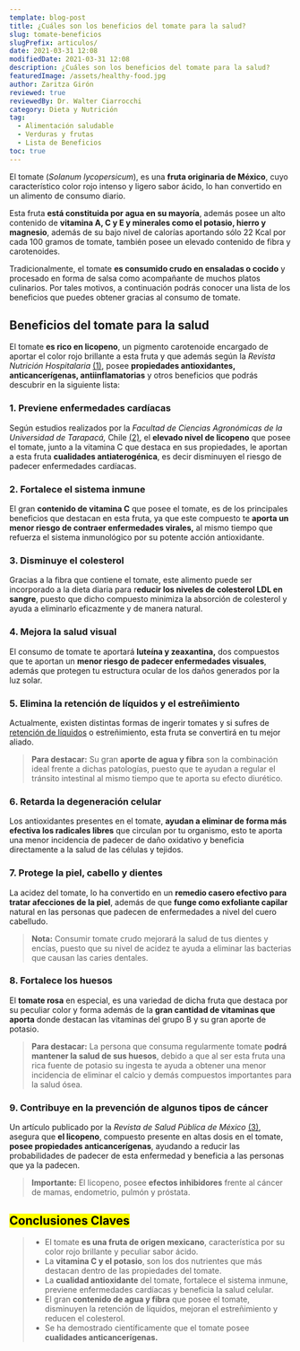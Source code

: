 ```yaml
---
template: blog-post
title: ¿Cuáles son los beneficios del tomate para la salud?
slug: tomate-beneficios
slugPrefix: articulos/
date: 2021-03-31 12:08
modifiedDate: 2021-03-31 12:08
description: ¿Cuáles son los beneficios del tomate para la salud?
featuredImage: /assets/healthy-food.jpg
author: Zaritza Girón
reviewed: true
reviewedBy: Dr. Walter Ciarrocchi
category: Dieta y Nutrición
tag:
  - Alimentación saludable
  - Verduras y frutas
  - Lista de Beneficios
toc: true
---
```

<!--StartFragment-->

El tomate (*Solanum lycopersicum*), es una **fruta originaria de México**, cuyo característico color rojo intenso y ligero sabor ácido, lo han convertido en un alimento de consumo diario.

Esta fruta **está constituida por agua en su mayoría**, además posee un alto contenido de **vitamina A, C y E y minerales como el potasio, hierro y magnesio**, además de su bajo nivel de calorías aportando sólo 22 Kcal por cada 100 gramos de tomate, también posee un elevado contenido de fibra y carotenoides.

Tradicionalmente, el tomate **es consumido crudo en ensaladas o cocido** y procesado en forma de salsa como acompañante de muchos platos culinarios. Por tales motivos, a continuación podrás conocer una lista de los beneficios que puedes obtener gracias al consumo de tomate.

## Beneficios del tomate para la salud

El tomate **es rico en licopeno**, un pigmento carotenoide encargado de aportar el color rojo brillante a esta fruta y que además según la *Revista Nutrición Hospitalaria* [(1)](http://scielo.isciii.es/scielo.php?script=sci_arttext&pid=S0212-16112013000100002), posee **propiedades antioxidantes, anticancerígenas, antiinflamatorias** y otros beneficios que podrás descubrir en la siguiente lista:

### 1. Previene enfermedades cardíacas

Según estudios realizados por la *Facultad de Ciencias Agronómicas de la Universidad de Tarapacá,* Chile [(2)](https://scielo.conicyt.cl/scielo.php?script=sci_arttext&pid=S0718-34292010000300016), el **elevado nivel de licopeno** que posee el tomate, junto a la vitamina C que destaca en sus propiedades, le aportan a esta fruta **cualidades antiaterogénica**, es decir disminuyen el riesgo de padecer enfermedades cardíacas.

### 2. Fortalece el sistema inmune

El gran **contenido de vitamina C** que posee el tomate, es de los principales beneficios que destacan en esta fruta, ya que este compuesto te **aporta un menor riesgo de contraer enfermedades virales,** al mismo tiempo que refuerza el sistema inmunológico por su potente acción antioxidante.

### 3. Disminuye el colesterol

Gracias a la fibra que contiene el tomate, este alimento puede ser incorporado a la dieta diaria para r**educir los niveles de colesterol LDL en sangre**, puesto que dicho compuesto minimiza la absorción de colesterol y ayuda a eliminarlo eficazmente y de manera natural.

### 4. Mejora la salud visual

El consumo de tomate te aportará **luteína y zeaxantina,** dos compuestos que te aportan un **menor riesgo de padecer enfermedades visuales**, además que protegen tu estructura ocular de los daños generados por la luz solar.

### 5. Elimina la retención de líquidos y el estreñimiento

Actualmente, existen distintas formas de ingerir tomates y si sufres de [retención de líquidos](https://tuinfosalud.com/articulos/retencion-de-liquidos) o estreñimiento, esta fruta se convertirá en tu mejor aliado.

> **Para destacar:** Su gran **aporte de agua y fibra** son la combinación ideal frente a dichas patologías, puesto que te ayudan a regular el tránsito intestinal al mismo tiempo que te aporta su efecto diurético.

### 6. Retarda la degeneración celular

Los antioxidantes presentes en el tomate, **ayudan a eliminar de forma más efectiva los radicales libres** que circulan por tu organismo, esto te aporta una menor incidencia de padecer de daño oxidativo y beneficia directamente a la salud de las células y tejidos.

### 7. Protege la piel, cabello y dientes

La acidez del tomate, lo ha convertido en un **remedio casero efectivo para tratar afecciones de la piel**, además de que **funge como exfoliante capilar** natural en las personas que padecen de enfermedades a nivel del cuero cabelludo.

> **Nota:** Consumir tomate crudo mejorará la salud de tus dientes y encías, puesto que su nivel de acidez te ayuda a eliminar las bacterias que causan las caries dentales.

### 8. Fortalece los huesos

El **tomate rosa** en especial, es una variedad de dicha fruta que destaca por su peculiar color y forma además de la **gran cantidad de vitaminas que aporta** donde destacan las vitaminas del grupo B y su gran aporte de potasio.

> **Para destacar:** La persona que consuma regularmente tomate **podrá mantener la salud de sus huesos**, debido a que al ser esta fruta una rica fuente de potasio su ingesta te ayuda a obtener una menor incidencia de eliminar el calcio y demás compuestos importantes para la salud ósea.

### 9. Contribuye en la prevención de algunos tipos de cáncer

Un artículo publicado por la *Revista de Salud Pública de México* [(3)](http://www.scielo.org.mx/scielo.php?script=sci_arttext&pid=S0036-36342010000300010), asegura que **el licopeno**, compuesto presente en altas dosis en el tomate, **posee propiedades anticancerígenas**, ayudando a reducir las probabilidades de padecer de esta enfermedad y beneficia a las personas que ya la padecen.

> **Importante:** El licopeno, posee **efectos inhibidores** frente al cáncer de mamas, endometrio, pulmón y próstata.

## <mark>Conclusiones Claves</mark>

> * El tomate **es una fruta de origen mexicano**, característica por su color rojo brillante y peculiar sabor ácido.
> * La **vitamina C y el potasio**, son los dos nutrientes que más destacan dentro de las propiedades del tomate.
> * La **cualidad antioxidante** del tomate, fortalece el sistema inmune, previene enfermedades cardíacas y beneficia la salud celular.
> * El gran **contenido de agua y fibra** que posee el tomate, disminuyen la retención de líquidos, mejoran el estreñimiento y reducen el colesterol.
> * Se ha demostrado científicamente que el tomate posee **cualidades anticancerígenas.**

<!--EndFragment-->